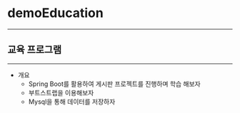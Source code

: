 # demoEducation
---
## 교육 프로그램
---

+ 개요
  - Spring Boot를 활용하여 게시판 프로젝트를 진행하며 학습 해보자
  - 부트스트랩을 이용해보자
  - Mysql을 통해 데이터를 저장하자 
